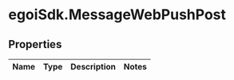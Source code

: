 # egoiSdk.MessageWebPushPost

## Properties
Name | Type | Description | Notes
------------ | ------------- | ------------- | -------------


